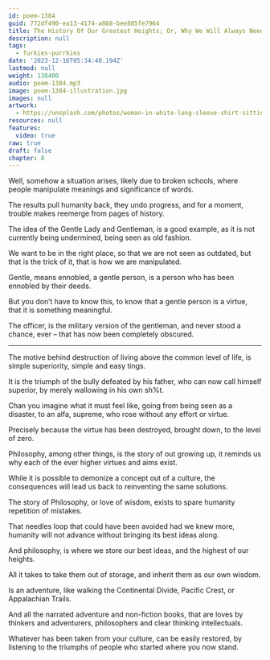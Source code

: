 ```yaml
---
id: poem-1384
guid: 772df490-ea13-4174-a868-bee885fe7964
title: The History Of Our Greatest Heights; Or, Why We Will Always Need Philosophy
description: null
tags:
  - furkies-purrkies
date: '2023-12-16T05:34:40.194Z'
lastmod: null
weight: 138400
audio: poem-1384.mp3
image: poem-1384-illustration.jpg
images: null
artwork:
  - https://unsplash.com/photos/woman-in-white-long-sleeve-shirt-sitting-on-rock-near-mountain-during-daytime-k-2Z5ovVHW0
resources: null
features:
  video: true
raw: true
draft: false
chapter: 8
---
```


Well, somehow a situation arises, likely due to broken schools,
where people manipulate meanings and significance of words.

The results pull humanity back, they undo progress,
and for a moment, trouble makes reemerge from pages of history.

The idea of the Gentle Lady and Gentleman, is a good example,
as it is not currently being undermined, being seen as old fashion.

We want to be in the right place, so that we are not seen as outdated,
but that is the trick of it, that is how we are manipulated.

Gentle, means ennobled, a gentle person,
is a person who has been ennobled by their deeds.

But you don’t have to know this,
to know that a gentle person is a virtue, that it is something meaningful.

The officer, is the military version of the gentleman,
and never stood a chance, ever – that has now been completely obscured.

---

The motive behind destruction of living above the common level of life,
is simple superiority, simple and easy tings.

It is the triumph of the bully defeated by his father,
who can now call himself superior, by merely wallowing in his own sh%t.

Chan you imagine what it must feel like, going from being seen as a disaster,
to an alfa, supreme, who rose without any effort or virtue.

Precisely because the virtue has been destroyed,
brought down, to the level of zero.

Philosophy, among other things, is the story of out growing up,
it reminds us why each of the ever higher virtues and aims exist.

While it is possible to demonize a concept out of a culture,
the consequences will lead us back to reinventing the same solutions.

The story of Philosophy, or love of wisdom,
exists to spare humanity repetition of mistakes.

That needles loop that could have been avoided had we knew more,
humanity will not advance without bringing its best ideas along.

And philosophy, is where we store our best ideas,
and the highest of our heights.

All it takes to take them out of storage,
and inherit them as our own wisdom.

Is an adventure,
like walking the Continental Divide, Pacific Crest, or Appalachian Trails.

And all the narrated adventure and non-fiction books,
that are loves by thinkers and adventurers, philosophers and clear thinking intellectuals.

Whatever has been taken from your culture, can be easily restored,
by listening to the triumphs of people who started where you now stand.
